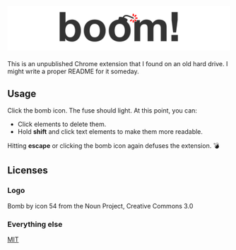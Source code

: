 ![boom!](./banner-cropped.png)
---
This is an unpublished Chrome extension that I found on an old hard drive. I might write a proper README for it someday.

## Usage
Click the bomb icon. The fuse should light. At this point, you can:

- Click elements to delete them.
- Hold **shift** and click text elements to make them more readable.

Hitting **escape** or clicking the bomb icon again defuses the extension. :bomb:

## Licenses
### Logo
Bomb by icon 54 from the Noun Project, Creative Commons 3.0

### Everything else
[MIT](./LICENSE.md)
